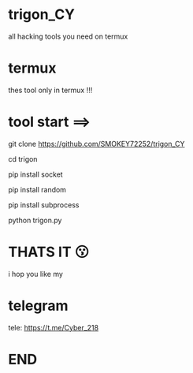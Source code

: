 # trigon_CY
all hacking tools you need on termux
# termux
thes tool only in termux !!!
# tool start ==>
git clone https://github.com/SMOKEY72252/trigon_CY

cd trigon

pip install socket

pip install random

pip install subprocess

python trigon.py

# THATS IT 😗

i hop you like my
# telegram
tele:
https://t.me/Cyber_218
# END
